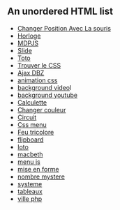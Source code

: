 
<html>
<body>
<h2>An unordered HTML list</h2>
<ul>
  <li><a href="https://demonda64.github.io/ExoSimplon/ChangerPosition/index.html">Changer Position Avec La souris</a></li>
  <li><a href="https://demonda64.github.io/ExoSimplon/HORLOGE/index.html">Horloge</a>
  <li><a href="https://demonda64.github.io/ExoSimplon/Identifiant_MotDePasseJs/index.html">MDPJS</a></li>
  <li><a href="https://demonda64.github.io/ExoSimplon/Slides-SlideJs-3/index.html">Slide</a></li>
  <li><a href="https://demonda64.github.io/ExoSimplon/Toto/index.htmlChanger">Toto</a></li>
  <li><a href="https://demonda64.github.io/ExoSimplon/TrouveLeCSS/index.htmlChanger">Trouver le CSS</a></li>
  <li><a href="https://demonda64.github.io/ExoSimplon/ajax_fromage_version_dbz/index.html">Ajax DBZ</a></li>
  <li><a href="https://demonda64.github.io/ExoSimplon/animation_css/index.html">animation css</a></li>
  <li><a href="https://demonda64.github.io/ExoSimplon/background_vidéo/index.html">background video</a>l</li>
  <li><a href="https://demonda64.github.io/ExoSimplon/background_youtube/index.html">background youtube</a></li>
  <li><a href="https://demonda64.github.io/ExoSimplon/calculette/index.html">Calculette</a></li>
  <li><a href="https://demonda64.github.io/ExoSimplon/changercouleurtexte/index.html">Changer couleur</a></li>
  <li><a href="https://demonda64.github.io/ExoSimplon/circuit/index.html">Circuit</a></li>
  <li><a href="https://demonda64.github.io/ExoSimplon/css_menu/index.html">Css menu</a></li>
  <li><a href="https://demonda64.github.io/ExoSimplon/feu_tricolore/index.html">Feu tricolore</a></li>
  <li><a href="https://demonda64.github.io/ExoSimplon/flipboard/index.html">flipboard</a></li>
  <li><a href="https://demonda64.github.io/ExoSimplon/loto/index.html">loto</a></li>
  <li><a href="https://demonda64.github.io/ExoSimplon/macbeth/index.html">macbeth</a></li>
  <li><a href="https://demonda64.github.io/ExoSimplon/menu_en_js/index.html">menu js</a></li>
  <li><a href="https://demonda64.github.io/ExoSimplon/miseenformehtml/index.html">mise en forme</a></li>
  <li><a href="https://demonda64.github.io/ExoSimplon/nombre_mystere/index.html">nombre mystere</a></li>
  <li><a href="https://demonda64.github.io/ExoSimplon/systeme/index.html">systeme</a></li>
  <li><a href="https://demonda64.github.io/ExoSimplon/tableau/index.html">tableaux</a></li>
  <li><a href="https://demonda64.github.io/ExoSimplon/ville_PHP/index.html">ville php</a></li>

</ul>  

</body>

</html>

